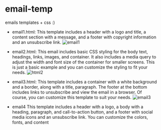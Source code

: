 # email-temp
emails templates + css :)

  * email1.html:
 This template includes a header with a logo and title, a content section with a message, and a footer with copyright information and an unsubscribe link. 
![email1](https://user-images.githubusercontent.com/122694703/223235878-121d3584-7049-41d3-9514-a9a73033b67c.png)



  * email2.html:
 This email includes basic CSS styling for the body text, headings, links, images, and container. It also includes a media query to adjust the width and font size of the container for smaller screens. This is just a basic example and you can customize the styling to fit your needs.
 ![html2](https://user-images.githubusercontent.com/122694703/223566979-401b389d-3c13-454c-805f-ec6c400238ff.png)


  * email3.html:
   This template includes a container with a white background and a border, along with a title, paragraph. The footer at the bottom includes links to unsubscribe and view the email in a browser. Of course, you can customize this template to suit your needs.
   ![email3](https://user-images.githubusercontent.com/122694703/223233783-5688a322-c1e6-4374-8d3b-9f9980158710.png)

  * email4 This template includes a header with a logo, a body with a heading, paragraph, and call-to-action button, and a footer with social media icons and an unsubscribe link. You can customize the colors, fonts, and content
